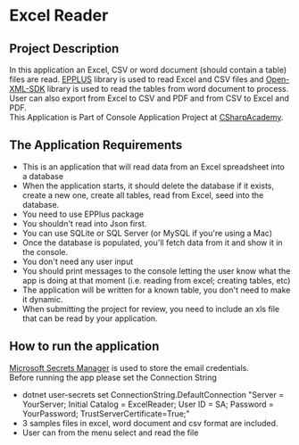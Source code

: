 # Excel Reader

## Project Description

In this application an Excel, CSV or word document (should contain a table)
files are read. [EPPLUS](https://epplussoftware.com/) library is used to
read Excel
and CSV files and [Open-XML-SDK](https://github.com/dotnet/Open-XML-SDK)
library is used to read the tables from word document to process. User can
also export from Excel to CSV and PDF and from CSV to Excel and PDF.  
This Application is Part of Console Application Project
at [CSharpAcademy](https://thecsharpacademy.com/project/15/drinks).

## The Application Requirements

* This is an application that will read data from an Excel spreadsheet
into a database
* When the application starts, it should delete the database if it exists,
create a new one, create all tables, read from Excel, seed into the database.
* You need to use EPPlus package
* You shouldn't read into Json first.
* You can use SQLite or SQL Server (or MySQL if you're using a Mac)
* Once the database is populated, you'll fetch data from it and show it in
the console.
* You don't need any user input
* You should print messages to the console letting the user know what the
app is doing at that moment (i.e. reading from excel; creating tables, etc)
* The application will be written for a known table, you don't need to
make it dynamic.
* When submitting the project for review, you need to include an xls
file that can be read by your application.

## How to run the application

[Microsoft Secrets Manager](https://learn.microsoft.com/en-us/aspnet/core/security/app-secrets?view=aspnetcore-8.0&tabs=linux)
is used to store the email credentials.  
Before running the app please set the Connection String

* dotnet user-secrets set ConnectionString.DefaultConnection
"Server = YourServer; Initial Catalog = ExcelReader; User ID = SA;
Password = YourPassword; TrustServerCertificate=True;"
* 3 samples files in excel, word document and csv format are included.
* User can from the menu select and read the file
